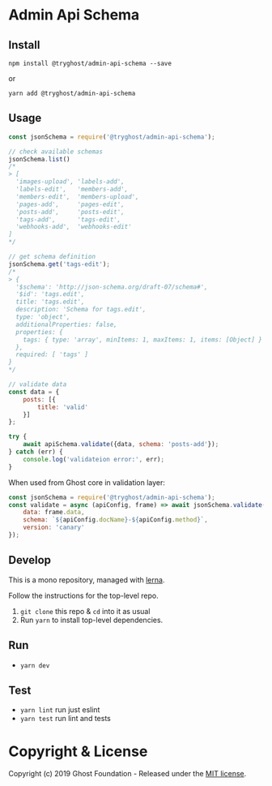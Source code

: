 # Admin Api Schema

## Install

`npm install @tryghost/admin-api-schema --save`

or

`yarn add @tryghost/admin-api-schema`


## Usage
```js
const jsonSchema = require('@tryghost/admin-api-schema');

// check available schemas
jsonSchema.list()
/*
> [
  'images-upload', 'labels-add',
  'labels-edit',   'members-add',
  'members-edit',  'members-upload',
  'pages-add',     'pages-edit',
  'posts-add',     'posts-edit',
  'tags-add',      'tags-edit',
  'webhooks-add',  'webhooks-edit'
]
*/

// get schema definition
jsonSchema.get('tags-edit');
/*
> {
  '$schema': 'http://json-schema.org/draft-07/schema#',
  '$id': 'tags.edit',
  title: 'tags.edit',
  description: 'Schema for tags.edit',
  type: 'object',
  additionalProperties: false,
  properties: {
    tags: { type: 'array', minItems: 1, maxItems: 1, items: [Object] }
  },
  required: [ 'tags' ]
}
*/

// validate data
const data = {
    posts: [{
        title: 'valid'
    }]
};

try {
    await apiSchema.validate({data, schema: 'posts-add'});
} catch (err) {
    console.log('validateion error:', err);
}
```

When used from Ghost core in validation layer:
```js
const jsonSchema = require('@tryghost/admin-api-schema');
const validate = async (apiConfig, frame) => await jsonSchema.validate({
    data: frame.data,
    schema: `${apiConfig.docName}-${apiConfig.method}`,
    version: 'canary'
});
```

## Develop

This is a mono repository, managed with [lerna](https://lernajs.io/).

Follow the instructions for the top-level repo.
1. `git clone` this repo & `cd` into it as usual
2. Run `yarn` to install top-level dependencies.


## Run

- `yarn dev`


## Test

- `yarn lint` run just eslint
- `yarn test` run lint and tests




# Copyright & License

Copyright (c) 2019 Ghost Foundation - Released under the [MIT license](LICENSE).

